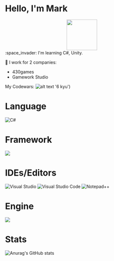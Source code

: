# Hello, I'm Mark
<div id="header" align="center">
  <img src="https://media.giphy.com/media/M9gbBd9nbDrOTu1Mqx/giphy.gif" width="100"/>
</div>
:space_invader: I'm learning C#, Unity.

:cherry_blossom: I work for 2 companies:
+ 430games
+ Gamework Studio

My Codewars:
![alt text](https://www.codewars.com/users/sadmarkus/badges/small) '6 kyu')

# Language
![C#](https://img.shields.io/badge/c%23-%23239120.svg?style=for-the-badge&logo=c-sharp&logoColor=white)

# Framework
<img src="https://img.shields.io/badge/.NET-4B0082?style=for-the-badge&logo=dotnet&logoColor=white"/> 

# IDEs/Editors
![Visual Studio](https://img.shields.io/badge/Visual%20Studio-5C2D91.svg?style=for-the-badge&logo=visual-studio&logoColor=white) ![Visual Studio Code](https://img.shields.io/badge/Visual%20Studio%20Code-0078d7.svg?style=for-the-badge&logo=visual-studio-code&logoColor=white) ![Notepad++](https://img.shields.io/badge/Notepad++-90E59A.svg?style=for-the-badge&logo=notepad%2b%2b&logoColor=black)

# Engine
<img src="https://img.shields.io/badge/Unity-black?style=for-the-badge&logo=unity&logoColor=#FFFFFF"/>

# Stats
![Anurag's GitHub stats](https://github-readme-stats.vercel.app/api?username=UnityMark&show_icons=true&theme=dark)
